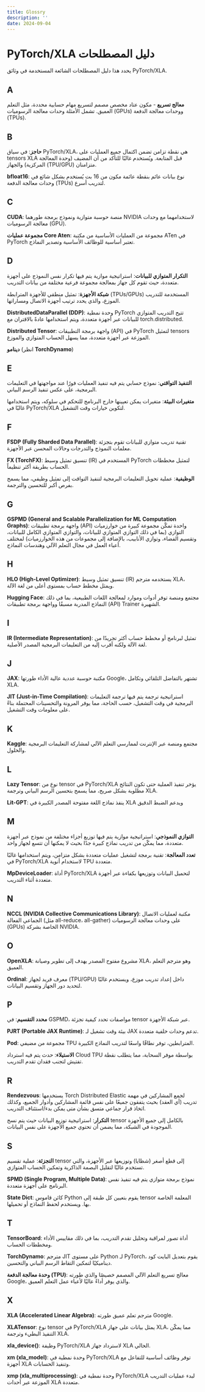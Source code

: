```yaml
---
title: Glossry
description: ''
date: 2024-09-04
---
```


# PyTorch/XLA دليل المصطلحات

يحدد هذا دليل المصطلحات الشائعة المستخدمة في وثائق PyTorch/XLA.

## A

**معالج تسريع** - مكون عتاد مخصص مصمم لتسريع مهام حسابية محددة، مثل التعلم العميق. تشمل الأمثلة وحدات معالجة الرسوميات (GPUs) ووحدات معالجة الدفعة (TPUs).

## B

**حاجز**: في سياق PyTorch/XLA، هي نقطة تزامن تضمن اكتمال جميع العمليات على tensors XLA قبل المتابعة. ويُستخدم غالبًا للتأكد من أن المضيف (وحدة المعالجة المركزية) والجهاز (TPU/GPU) متزامنان.

**bfloat16**: نوع بيانات عائم بنقطة عائمة مكون من 16 بت يُستخدم بشكل شائع في وحدات معالجة الدفعة (TPUs) لتدريب أسرع.

## C

**CUDA**: منصة حوسبة متوازية ونموذج برمجة طورهما NVIDIA لاستخدامهما مع وحدات معالجة الرسوميات (GPU).

**مجموعة عمليات Core Aten**: مجموعة من العمليات الأساسية من مكتبة ATen في PyTorch تعتبر أساسية للوظائف الأساسية وتصدير النماذج.

## D

**التكرار المتوازي للبيانات**: استراتيجية موازية يتم فيها تكرار نفس النموذج على أجهزة متعددة، حيث تقوم كل جهاز بمعالجة مجموعة فرعية مختلفة من بيانات التدريب.

**شبكة الأجهزة**: تمثيل منطقي للأجهزة المترابطة (TPUs/GPUs) المستخدمة للتدريب الموزع، والذي يحدد ترتيب أجهزة الاتصال ومساراتها.

**DistributedDataParallel (DDP)**: وحدة نمطية PyTorch تتيح التدريب المتوازي للبيانات عبر أجهزة متعددة، ويتم استخدامها عادةً بالاقتران مع torch.distributed.

**Distributed Tensor**: واجهة برمجة التطبيقات (API) في PyTorch لتمثيل tensors الموزعة عبر أجهزة متعددة، مما يسهل الحساب المتوازي والموزع.

**دينامو** (انظر **TorchDynamo**)

## E

**التنفيذ التواقتي**: نموذج حسابي يتم فيه تنفيذ العمليات فورًا عند مواجهتها في التعليمات البرمجية، على عكس تنفيذ الرسم البياني.

**متغيرات البيئة**: متغيرات يمكن تعيينها خارج البرنامج للتحكم في سلوكه، ويتم استخدامها غالبًا في PyTorch/XLA لتكوين خيارات وقت التشغيل.

## F

**FSDP (Fully Sharded Data Parallel)**: تقنية تدريب متوازي للبيانات تقوم بتجزئة معلمات النموذج والتدرجات وحالات المحسن عبر الأجهزة.

**FX (TorchFX)**: تنسيق تمثيل وسيط (IR) المستخدم في PyTorch لتمثيل مخططات الحساب بطريقة أكثر تنظيماً.

**الوظيفية**: عملية تحويل التعليمات البرمجية لتنفيذ التواقت إلى تمثيل وظيفي، مما يسمح بفرص أكبر للتحسين والترجمة.

## G

**GSPMD (General and Scalable Parallelization for ML Computation Graphs)**: واجهة برمجة تطبيقات (API) واحدة تمكّن مجموعة كبيرة من خوارزميات التوازي (بما في ذلك التوازي المتوازي للبيانات، والتوازي المتوازي الكامل للبيانات، وتقسيم الفضاء، وتوازي الأنابيب، بالإضافة إلى مجموعات من هذه الخوارزميات) لمختلف أعباء العمل في مجال التعلم الآلي وهندسات النماذج.

## H

**HLO (High-Level Optimizer)**: تنسيق تمثيل وسيط (IR) يستخدمه مترجم XLA، ويمثل مخطط حساب بمستوى أعلى من لغة الآلة.

**Hugging Face**: مجتمع ومنصة توفر أدوات وموارد لمعالجة اللغات الطبيعية، بما في ذلك النماذج المدربة مسبقًا وواجهة برمجة تطبيقات (API) Trainer الشهيرة.

## I

**IR (Intermediate Representation)**: تمثيل لبرنامج أو مخطط حساب أكثر تجريدًا من لغة الآلة ولكنه أقرب إليه من التعليمات البرمجية المصدر الأصلية.

## J

**JAX**: مكتبة حوسبة عددية عالية الأداء طورتها Google، تشتهر بالتفاضل التلقائي وتكامل XLA.

**JIT (Just-in-Time Compilation)**: استراتيجية ترجمة يتم فيها ترجمة التعليمات البرمجية في وقت التشغيل، حسب الحاجة، مما يوفر المرونة والتحسينات المحتملة بناءً على معلومات وقت التشغيل.

## K

**Kaggle**: مجتمع ومنصة عبر الإنترنت لممارسي التعلم الآلي لمشاركة التعليمات البرمجية والحلول.

## L

**Lazy Tensor**: نوع من tensor في PyTorch/XLA يؤخر تنفيذ العملية حتى تكون النتائج مطلوبة بشكل صريح، مما يسمح بتحسين الرسم البياني وترجمة XLA.

**Lit-GPT**: ينفذ نماذج اللغة مفتوحة المصدر الكبيرة في XLA ويدعم الضبط الدقيق

## M

**التوازي النموذجي**: استراتيجية موازية يتم فيها توزيع أجزاء مختلفة من نموذج عبر أجهزة متعددة، مما يمكّن من تدريب نماذج كبيرة جدًا بحيث لا يمكنها أن تتسع لجهاز واحد.

**تعدد المعالجة**: تقنية برمجة لتشغيل عمليات متعددة بشكل متزامن، ويتم استخدامها غالبًا في PyTorch/XLA لاستخدام أنوية TPU متعددة.

**MpDeviceLoader**: أداة PyTorch/XLA لتحميل البيانات وتوزيعها بكفاءة عبر أجهزة متعددة أثناء التدريب.

## N

**NCCL (NVIDIA Collective Communications Library)**: مكتبة لعمليات الاتصال الجماعي الفعالة (مثل all-reduce، all-gather) على وحدات معالجة الرسوميات (GPUs) الخاصة بشركة NVIDIA.

## O

**OpenXLA**: مشروع مفتوح المصدر يهدف إلى تطوير وصيانة XLA، وهو مترجم التعلم العميق.

**Ordinal**: معرف فريد لجهاز (TPU/GPU) داخل إعداد تدريب موزع، ويستخدم غالبًا لتحديد دور الجهاز وتقسيم البيانات.

## P

**محدد التقسيم**: في GSPMD، مواصفات تحدد كيفية تجزئة tensor عبر شبكة الأجهزة.

**PJRT (Portable JAX Runtime)**: بيئة وقت تشغيل لـ JAX تدعم وحدات خلفية متعددة.

**Pod**: مجموعة من مضيفي TPU المترابطين، توفر نطاقًا واسعًا لتدريب النماذج الكبيرة.

**الاستيلاء**: حدث يتم فيه استرداد Cloud TPU بواسطة موفر السحابة، مما يتطلب نقطة تفتيش لتجنب فقدان تقدم التدريب.

## R

**Rendezvous**: يستخدمها Torch Distributed Elastic لجمع المشاركين في مهمة تدريب (أي العقد) بحيث يتفقون جميعًا على نفس قائمة المشاركين وأدوار الجميع، وكذلك اتخاذ قرار جماعي متسق بشأن متى يمكن بدء/استئناف التدريب.

**التكرار**: استراتيجية توزيع البيانات حيث يتم نسخ tensor بالكامل إلى جميع الأجهزة الموجودة في الشبكة، مما يضمن أن تحتوي جميع الأجهزة على نفس البيانات.

## S

**التجزئة**: عملية تقسيم tensor إلى قطع أصغر (شظايا) وتوزيعها عبر الأجهزة، والتي تستخدم غالبًا لتقليل البصمة الذاكرية وتمكين الحساب المتوازي.

**SPMD (Single Program, Multiple Data)**: نموذج برمجة متوازي يتم فيه تنفيذ نفس البرنامج على أجهزة متعددة.

**State Dict**: كائن قاموس Python يقوم بتعيين كل طبقة إلى tensor المعلمة الخاصة بها. ويستخدم لحفظ النماذج أو تحميلها.

## T

**TensorBoard**: أداة تصور لمراقبة وتحليل تقدم التدريب، بما في ذلك مقاييس الأداء ومخططات الحساب.

**TorchDynamo**: مترجم JIT على مستوى Python لـ PyTorch، يقوم بتعديل البايت كود ديناميكيًا لتمكين التقاط الرسم البياني والتحسين.

**وحدة معالجة الدفعة (TPU)**: معالج تسريع التعلم الآلي المصمم خصيصًا والذي طورته Google، والذي يوفر أداءً عاليًا لأعباء عمل التعلم العميق.

## X

**XLA (Accelerated Linear Algebra)**: مترجم تعلم عميق طورته Google.

**XLATensor**: نوع tensor في PyTorch/XLA يمثل بيانات على جهاز XLA، مما يمكّن التنفيذ البطيء وترجمة XLA.

**xla_device()**: وظيفة PyTorch/XLA لاسترداد جهاز XLA الحالي.

**xm (xla_model)**: وحدة نمطية في PyTorch/XLA توفر وظائف أساسية للتفاعل مع أجهزة XLA وتنفيذ الحسابات.

**xmp (xla_multiprocessing)**: وحدة نمطية في PyTorch/XLA لبدء عمليات التدريب الموزعة عبر أحدات XLA متعددة.